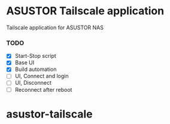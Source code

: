 # ASUSTOR Tailscale application

Tailscale application for ASUSTOR NAS

### TODO

- [x] Start-Stop script
- [x] Base UI
- [x] Build automation
- [ ] UI, Connect and login
- [ ] UI, Disconnect
- [ ] Reconnect after reboot
# asustor-tailscale
